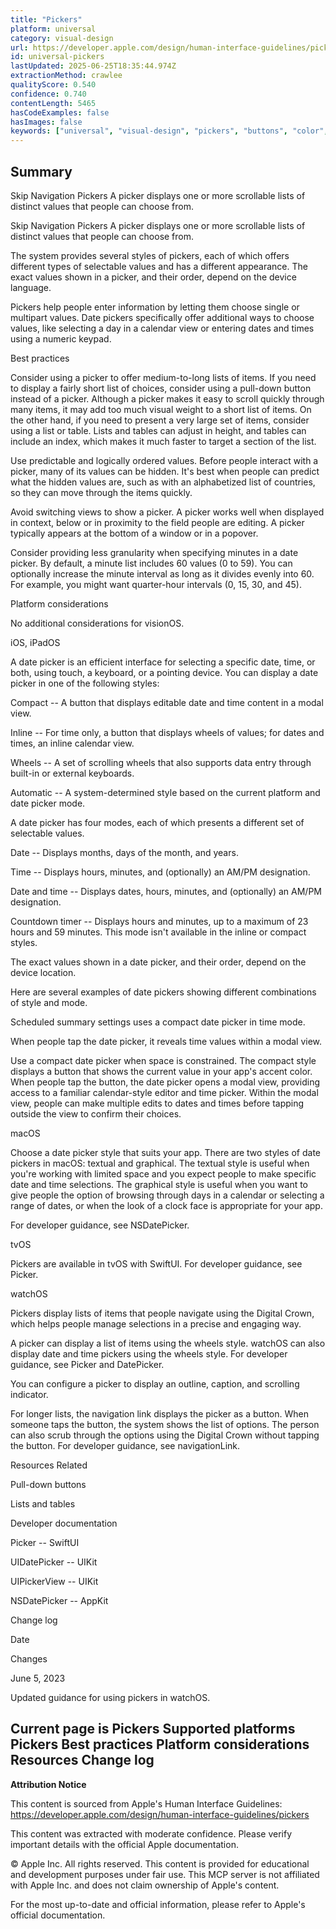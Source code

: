 ```yaml
---
title: "Pickers"
platform: universal
category: visual-design
url: https://developer.apple.com/design/human-interface-guidelines/pickers
id: universal-pickers
lastUpdated: 2025-06-25T18:35:44.974Z
extractionMethod: crawlee
qualityScore: 0.540
confidence: 0.740
contentLength: 5465
hasCodeExamples: false
hasImages: false
keywords: ["universal", "visual-design", "pickers", "buttons", "color", "design", "interface", "navigation", "selection", "system"]
---
```

## Summary

Skip Navigation
Pickers
A picker displays one or more scrollable lists of distinct values that people can choose from.

Skip Navigation
Pickers
A picker displays one or more scrollable lists of distinct values that people can choose from.

The system provides several styles of pickers, each of which offers different types of selectable values and has a different appearance. The exact values shown in a picker, and their order, depend on the device language.

Pickers help people enter information by letting them choose single or multipart values. Date pickers specifically offer additional ways to choose values, like selecting a day in a calendar view or entering dates and times using a numeric keypad.

Best practices

Consider using a picker to offer medium-to-long lists of items. If you need to display a fairly short list of choices, consider using a pull-down button instead of a picker. Although a picker makes it easy to scroll quickly through many items, it may add too much visual weight to a short list of items. On the other hand, if you need to present a very large set of items, consider using a list or table. Lists and tables can adjust in height, and tables can include an index, which makes it much faster to target a section of the list.

Use predictable and logically ordered values. Before people interact with a picker, many of its values can be hidden. It's best when people can predict what the hidden values are, such as with an alphabetized list of countries, so they can move through the items quickly.

Avoid switching views to show a picker. A picker works well when displayed in context, below or in proximity to the field people are editing. A picker typically appears at the bottom of a window or in a popover.

Consider providing less granularity when specifying minutes in a date picker. By default, a minute list includes 60 values (0 to 59). You can optionally increase the minute interval as long as it divides evenly into 60. For example, you might want quarter-hour intervals (0, 15, 30, and 45).

Platform considerations

No additional considerations for visionOS.

iOS, iPadOS

A date picker is an efficient interface for selecting a specific date, time, or both, using touch, a keyboard, or a pointing device. You can display a date picker in one of the following styles:

Compact -- A button that displays editable date and time content in a modal view.

Inline -- For time only, a button that displays wheels of values; for dates and times, an inline calendar view.

Wheels -- A set of scrolling wheels that also supports data entry through built-in or external keyboards.

Automatic -- A system-determined style based on the current platform and date picker mode.

A date picker has four modes, each of which presents a different set of selectable values.

Date -- Displays months, days of the month, and years.

Time -- Displays hours, minutes, and (optionally) an AM/PM designation.

Date and time -- Displays dates, hours, minutes, and (optionally) an AM/PM designation.

Countdown timer -- Displays hours and minutes, up to a maximum of 23 hours and 59 minutes. This mode isn't available in the inline or compact styles.

The exact values shown in a date picker, and their order, depend on the device location.

Here are several examples of date pickers showing different combinations of style and mode.

Scheduled summary settings uses a compact date picker in time mode.

When people tap the date picker, it reveals time values within a modal view.

Use a compact date picker when space is constrained. The compact style displays a button that shows the current value in your app's accent color. When people tap the button, the date picker opens a modal view, providing access to a familiar calendar-style editor and time picker. Within the modal view, people can make multiple edits to dates and times before tapping outside the view to confirm their choices.

macOS

Choose a date picker style that suits your app. There are two styles of date pickers in macOS: textual and graphical. The textual style is useful when you're working with limited space and you expect people to make specific date and time selections. The graphical style is useful when you want to give people the option of browsing through days in a calendar or selecting a range of dates, or when the look of a clock face is appropriate for your app.

For developer guidance, see NSDatePicker.

tvOS

Pickers are available in tvOS with SwiftUI. For developer guidance, see Picker.

watchOS

Pickers display lists of items that people navigate using the Digital Crown, which helps people manage selections in a precise and engaging way.

A picker can display a list of items using the wheels style. watchOS can also display date and time pickers using the wheels style. For developer guidance, see Picker and DatePicker.

You can configure a picker to display an outline, caption, and scrolling indicator.

For longer lists, the navigation link displays the picker as a button. When someone taps the button, the system shows the list of options. The person can also scrub through the options using the Digital Crown without tapping the button. For developer guidance, see navigationLink.

Resources
Related

Pull-down buttons

Lists and tables

Developer documentation

Picker -- SwiftUI

UIDatePicker -- UIKit

UIPickerView -- UIKit

NSDatePicker -- AppKit

Change log

Date

Changes

June 5, 2023

Updated guidance for using pickers in watchOS.

Current page is Pickers
Supported platforms
Pickers
Best practices
Platform considerations
Resources
Change log
---

**Attribution Notice**

This content is sourced from Apple's Human Interface Guidelines: https://developer.apple.com/design/human-interface-guidelines/pickers

This content was extracted with moderate confidence. Please verify important details with the official Apple documentation.

© Apple Inc. All rights reserved. This content is provided for educational and development purposes under fair use. This MCP server is not affiliated with Apple Inc. and does not claim ownership of Apple's content.

For the most up-to-date and official information, please refer to Apple's official documentation.
